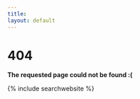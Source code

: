 ```yaml
---
title:
layout: default
---
```


# 404

**The requested page could not be found :(**

{% include searchwebsite %}

